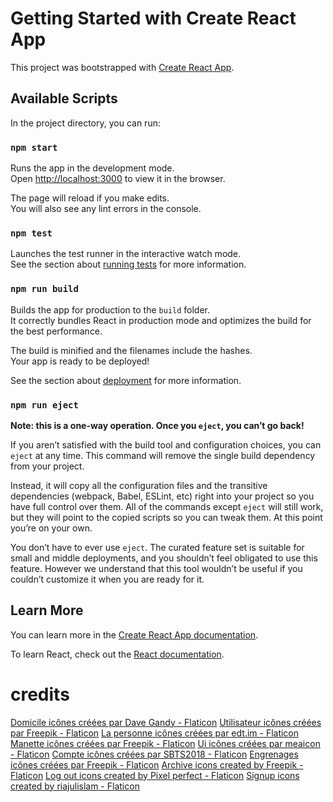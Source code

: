 # Getting Started with Create React App

This project was bootstrapped with [Create React App](https://github.com/facebook/create-react-app).

## Available Scripts

In the project directory, you can run:

### `npm start`

Runs the app in the development mode.\
Open [http://localhost:3000](http://localhost:3000) to view it in the browser.

The page will reload if you make edits.\
You will also see any lint errors in the console.

### `npm test`

Launches the test runner in the interactive watch mode.\
See the section about [running tests](https://facebook.github.io/create-react-app/docs/running-tests) for more information.

### `npm run build`

Builds the app for production to the `build` folder.\
It correctly bundles React in production mode and optimizes the build for the best performance.

The build is minified and the filenames include the hashes.\
Your app is ready to be deployed!

See the section about [deployment](https://facebook.github.io/create-react-app/docs/deployment) for more information.

### `npm run eject`

**Note: this is a one-way operation. Once you `eject`, you can’t go back!**

If you aren’t satisfied with the build tool and configuration choices, you can `eject` at any time. This command will remove the single build dependency from your project.

Instead, it will copy all the configuration files and the transitive dependencies (webpack, Babel, ESLint, etc) right into your project so you have full control over them. All of the commands except `eject` will still work, but they will point to the copied scripts so you can tweak them. At this point you’re on your own.

You don’t have to ever use `eject`. The curated feature set is suitable for small and middle deployments, and you shouldn’t feel obligated to use this feature. However we understand that this tool wouldn’t be useful if you couldn’t customize it when you are ready for it.

## Learn More

You can learn more in the [Create React App documentation](https://facebook.github.io/create-react-app/docs/getting-started).

To learn React, check out the [React documentation](https://reactjs.org/).


# credits
<a href="https://www.flaticon.com/fr/icones-gratuites/domicile" title="domicile icônes">Domicile icônes créées par Dave Gandy - Flaticon</a>
<a href="https://www.flaticon.com/fr/icones-gratuites/utilisateur" title="utilisateur icônes">Utilisateur icônes créées par Freepik - Flaticon</a>
<a href="https://www.flaticon.com/fr/icones-gratuites/la-personne" title="la personne icônes">La personne icônes créées par edt.im - Flaticon</a>
<a href="https://www.flaticon.com/fr/icones-gratuites/manette" title="manette icônes">Manette icônes créées par Freepik - Flaticon</a>
<a href="https://www.flaticon.com/fr/icones-gratuites/ui" title="ui icônes">Ui icônes créées par meaicon - Flaticon</a>
<a href="https://www.flaticon.com/fr/icones-gratuites/compte" title="compte icônes">Compte icônes créées par SBTS2018 - Flaticon</a>
<a href="https://www.flaticon.com/fr/icones-gratuites/engrenages" title="engrenages icônes">Engrenages icônes créées par Freepik - Flaticon</a>
<a href="https://www.flaticon.com/free-icons/archive" title="archive icons">Archive icons created by Freepik - Flaticon</a>
<a href="https://www.flaticon.com/free-icons/log-out" title="log out icons">Log out icons created by Pixel perfect - Flaticon</a>
<a href="https://www.flaticon.com/free-icons/signup" title="signup icons">Signup icons created by riajulislam - Flaticon</a>